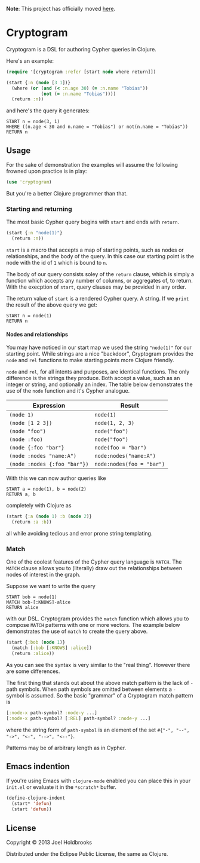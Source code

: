 **Note**: This project has officially moved [here](https://github.com/clojurewerkz/persephone).

# Cryptogram

Cryptogram is a DSL for authoring Cypher queries in Clojure.

Here's an example:

```clojure
(require '[cryptogram :refer [start node where return]])

(start {:n (node [3 1])}
  (where (or (and (< :n.age 30) (= :n.name "Tobias"))
             (not (= :n.name "Tobias"))))
  (return :n))
```

and here's the query it generates:

```
START n = node(3, 1)
WHERE ((n.age < 30 and n.name = "Tobias") or not(n.name = "Tobias"))
RETURN n
```

## Usage

For the sake of demonstration the examples will assume the following
frowned upon practice is in play:

```clojure
(use 'cryptogram)
```

But you're a better Clojure programmer than that.

### Starting and returning 

The most basic Cypher query begins with `start` and ends with
`return`.

```clojure
(start {:n "node(1)"}
  (return :n))
```

`start` is a macro that accepts a map of starting points, such as
nodes or relationships, and the body of the query. In this case our
starting point is the node with the id of `1` which is bound to `n`.

The body of our query consists soley of the `return` clause, which is
simply a function which accepts any number of columns, or aggregates
of, to return. With the execption of `start`, query clauses may be
provided in any order.

The return value of `start` is a rendered Cypher query. A string.
If we `print` the result of the above query we get:

```
START n = node(1)
RETURN n
```

#### Nodes and relationships

You may have noticed in our start map we used the string `"node(1)"`
for our starting point. While strings are a nice "backdoor",
Cryptogram provides the `node` and `rel` functions to make starting
points more Clojure friendly.

`node` and `rel`, for all intents and purposes, are identical
functions. The only difference is the strings they produce. Both
accept a value, such as an integer or string, and optionally an index.
The table below demonstrates the use of the `node` function and it's
Cypher analogue.

Expression                   | Result                    
-----------------------------|---------------------------
`(node 1)`                   | `node(1)`                 
`(node [1 2 3])`             | `node(1, 2, 3)`           
`(node "foo")`               | `node("foo")`             
`(node :foo)`                | `node("foo")`             
`(node {:foo "bar"}`         | `node(foo = "bar")`       
`(node :nodes "name:A")`     | `node:nodes("name:A")`    
`(node :nodes {:foo "bar"})` | `node:nodes(foo = "bar")` 

With this we can now author queries like 

```
START a = node(1), b = node(2)
RETURN a, b
```

completely with Clojure as

```clojure
(start {:a (node 1) :b (node 2)}
  (return :a :b))
```

all while avoiding tedious and error prone string templating.

### Match

One of the coolest features of the Cypher query language is `MATCH`.
The `MATCH` clause allows you to (literally) draw out the
relationships between nodes of interest in the graph.

Suppose we want to write the query

```
START bob = node(1)
MATCH bob-[:KNOWS]-alice
RETURN alice
```

with our DSL. Cryptogram provides the `match` function which allows
you to compose `MATCH` patterns with one or more vectors. The example
below demonstrates the use of `match` to create the query above. 

```clojure
(start {:bob (node 1)}
  (match [:bob [:KNOWS] :alice])
  (return :alice))
```

As you can see the syntax is very similar to the "real thing". However
there are some differences.

The first thing that stands out about the above match pattern is the
lack of `-` path symbols. When path symbols are omitted between
elements a `-` symbol is assumed. So the basic "grammar" of a
Cryptogram match pattern is

```clojure
[:node-x path-symbol? :node-y ...]
[:node-x path-symbol? [:REL] path-symbol? :node-y ...]
```

where the string form of `path-symbol` is an element of the set
`#{"-", "--", "->", "<-", "-->", "<--"}`. 

Patterns may be of arbitrary length as in Cypher. 

## Emacs indention

If you're using Emacs with `clojure-mode` enabled you can place this
in your `init.el` or evaluate it in the `*scratch*` buffer.

```lisp
(define-clojure-indent
  (start* 'defun)
  (start 'defun))
```

## License

Copyright © 2013 Joel Holdbrooks

Distributed under the Eclipse Public License, the same as Clojure.
